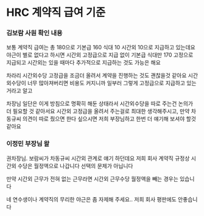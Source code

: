 # HRC 계약직 급여 기준


### 김보람 사원 확인 내용
보통 계약직 급여는 총 180으로 기본급 160 식대 10 시간외 10으로 지급하고 있는데요
야근이 별로 없다고 하시면 시간외 고정급으로 지급 없이 기본급 식대만 170 고정으로 지급되고 시간외는 있을 때마다 추가적으로 지급하는 것도 가능은 해요


차라리 시간외수당 고정급을 조금더 올려서 계약을 진행하는 것도 괜찮을것 같아요
시간외수당이 너무 많아져버리면 비용도 커지니까 일부러 그렇게 고정급으로 지급하고 있는거라고 알고 


차장님 일단은 이게 방침으로 명확히 해둔 상태라서 시간외수당을 따로 주는건 논의가 더 필요할 것 같아서요 
시간외 고정급을 올려서 주는걸로 최대한 생각해주시고, 만약 차동규씨 의견이 따로 줬으면 한다 싶으시면 저희 부장님하고 한번 더 얘기해 보셔야 할것 같아요

### 이정민 부장님 왈
권차장님. 보람씨가 차동규씨 시간외 관계로 얘기 하던데요
저희 회사 계약직 규정상 시간외 수당은 월정액으로 나갑니다
선택의 문제가 아닙니다

만약 시간외 근무가 전혀 없는 근무라면 시간외 근무수당 월정액을 빼는 경우는 있습니다

네 연수생이나 계약직의 무리한 야근은 좀 자제해 주세요.. 저희 회사 평판에도 안좋습니다

